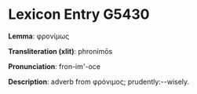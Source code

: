 # Lexicon Entry G5430

**Lemma**: φρονίμως

**Transliteration (xlit)**: phronímōs

**Pronunciation**: fron-im'-oce

**Description**:
adverb from φρόνιμος; prudently:--wisely.
